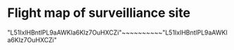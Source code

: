 Flight map of surveilliance site
======

"L51IxlHBntlPL9aAWKla6Klz7OuHXCZi"~~~~~~~~~~"L51IxlHBntlPL9aAWKla6Klz7OuHXCZi"
